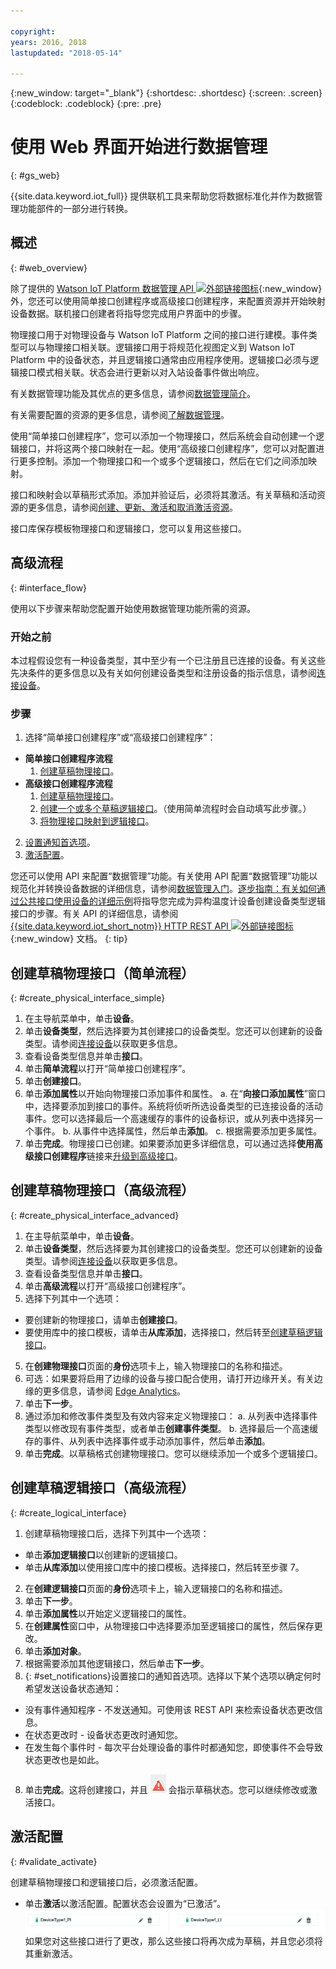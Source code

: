 ```yaml
---

copyright:
years: 2016, 2018
lastupdated: "2018-05-14"

---
```


{:new_window: target="\_blank"}
{:shortdesc: .shortdesc}
{:screen: .screen}
{:codeblock: .codeblock}
{:pre: .pre}

# 使用 Web 界面开始进行数据管理
{: #gs_web}

{{site.data.keyword.iot_full}} 提供联机工具来帮助您将数据标准化并作为数据管理功能部件的一部分进行转换。

## 概述
{: #web_overview}

除了提供的 [Watson IoT Platform 数据管理 API ![外部链接图标](../../../icons/launch-glyph.svg "外部链接图标")](https://docs.internetofthings.ibmcloud.com/apis/swagger/v0002/state-mgmt.html){:new_window} 外，您还可以使用简单接口创建程序或高级接口创建程序，来配置资源并开始映射设备数据。联机接口创建者将指导您完成用户界面中的步骤。

物理接口用于对物理设备与 Watson IoT Platform 之间的接口进行建模。事件类型可以与物理接口相关联。逻辑接口用于将规范化视图定义到 Watson IoT Platform 中的设备状态，并且逻辑接口通常由应用程序使用。逻辑接口必须与逻辑接口模式相关联。状态会进行更新以对入站设备事件做出响应。

有关数据管理功能及其优点的更多信息，请参阅[数据管理简介](../GA_information_management/ga_im_device_twin.html#device_twins)。

有关需要配置的资源的更多信息，请参阅[了解数据管理](../GA_information_management/ga_im_definitions.html#definitions_resource)。

使用“简单接口创建程序”，您可以添加一个物理接口，然后系统会自动创建一个逻辑接口，并将这两个接口映射在一起。使用“高级接口创建程序”，您可以对配置进行更多控制。添加一个物理接口和一个或多个逻辑接口，然后在它们之间添加映射。

接口和映射会以草稿形式添加。添加并验证后，必须将其激活。有关草稿和活动资源的更多信息，请参阅[创建、更新、激活和取消激活资源](../GA_information_management/ga_im_definitions.html#draft_active_resources)。

接口库保存模板物理接口和逻辑接口，您可以复用这些接口。

## 高级流程
{: #interface_flow}

使用以下步骤来帮助您配置开始使用数据管理功能所需的资源。

### 开始之前

本过程假设您有一种设备类型，其中至少有一个已注册且已连接的设备。有关这些先决条件的更多信息以及有关如何创建设备类型和注册设备的指示信息，请参阅[连接设备](../iotplatform_task.html#iotplatform_task)。

### 步骤

1. 选择“简单接口创建程序”或“高级接口创建程序”：
  - **简单接口创建程序流程**
    1. [创建草稿物理接口](#create_physical_interface_simple)。
  - **高级接口创建程序流程**
    1. [创建草稿物理接口](#create_physical_interface_advanced)。
    2. [创建一个或多个草稿逻辑接口](#create_logical_interface)。（使用简单流程时会自动填写此步骤。）
    3. [将物理接口映射到逻辑接口](#create_interface_mappings)。
2. [设置通知首选项](#set_notifications)。
3. [激活配置](#validate_activate)。

您还可以使用 API 来配置“数据管理”功能。有关使用 API 配置“数据管理”功能以规范化并转换设备数据的详细信息，请参阅[数据管理入门](ga_im_example.html#im_example)。[逐步指南：有关如何通过公共接口使用设备的详细示例](../GA_information_management/ga_im_index_scenario.html#scenario)将指导您完成为异构温度计设备创建设备类型逻辑接口的步骤。有关 API 的详细信息，请参阅 [{{site.data.keyword.iot_short_notm}} HTTP REST API ![外部链接图标](../../../icons/launch-glyph.svg "外部链接图标")](https://docs.internetofthings.ibmcloud.com/apis/swagger/v0002/state-mgmt.html){:new_window} 文档。
{: tip}


## 创建草稿物理接口（简单流程）
{: #create_physical_interface_simple}

1. 在主导航菜单中，单击**设备**。
2. 单击**设备类型**，然后选择要为其创建接口的设备类型。您还可以创建新的设备类型。请参阅[连接设备](../iotplatform_task.html#iotplatform_task)以获取更多信息。
3. 查看设备类型信息并单击**接口**。
4. 单击**简单流程**以打开“简单接口创建程序”。
5. 单击**创建接口**。
6. 单击**添加属性**以开始向物理接口添加事件和属性。
   a. 在“**向接口添加属性**”窗口中，选择要添加到接口的事件。系统将侦听所选设备类型的已连接设备的活动事件。您可以选择最后一个高速缓存的事件的设备标识，或从列表中选择另一个事件。
   b. 从事件中选择属性，然后单击**添加**。
   c. 根据需要添加更多属性。
7. 单击**完成**。物理接口已创建。如果要添加更多详细信息，可以通过选择**使用高级接口创建程序**链接来[升级到高级接口](#create_physical_interface_advanced)。


## 创建草稿物理接口（高级流程）
{: #create_physical_interface_advanced}

1. 在主导航菜单中，单击**设备**。
2. 单击**设备类型**，然后选择要为其创建接口的设备类型。您还可以创建新的设备类型。请参阅[连接设备](../iotplatform_task.html#iotplatform_task)以获取更多信息。
2. 查看设备类型信息并单击**接口**。
3. 单击**高级流程**以打开“高级接口创建程序”。
4. 选择下列其中一个选项：
 - 要创建新的物理接口，请单击**创建接口**。
 - 要使用库中的接口模板，请单击**从库添加**，选择接口，然后转至[创建草稿逻辑接口](#create_logic_interface)。
5. 在**创建物理接口**页面的**身份**选项卡上，输入物理接口的名称和描述。
6. 可选：如果要将启用了边缘的设备与接口配合使用，请打开边缘开关。有关边缘的更多信息，请参阅 [Edge Analytics](../edge_analytics.html#edge_analytics)。
7. 单击**下一步**。
8. 通过添加和修改事件类型及有效内容来定义物理接口：
   a. 从列表中选择事件类型以修改现有事件类型，或者单击**创建事件类型**。
   b. 选择最后一个高速缓存的事件、从列表中选择事件或手动添加事件，然后单击**添加**。
9. 单击**完成**。以草稿格式创建物理接口。您可以继续添加一个或多个逻辑接口。

## 创建草稿逻辑接口（高级流程）
{: #create_logical_interface}

1. 创建草稿物理接口后，选择下列其中一个选项：
 - 单击**添加逻辑接口**以创建新的逻辑接口。
 - 单击**从库添加**以使用接口库中的接口模板。选择接口，然后转至步骤 7。
2. 在**创建逻辑接口**页面的**身份**选项卡上，输入逻辑接口的名称和描述。
3. 单击**下一步**。
4. 单击**添加属性**以开始定义逻辑接口的属性。
5. 在**创建属性**窗口中，从物理接口中选择要添加至逻辑接口的属性，然后保存更改。
6. 单击**添加对象**。
7. 根据需要添加其他逻辑接口，然后单击**下一步**。
8. {: #set_notifications}设置接口的通知首选项。选择以下某个选项以确定何时希望发送设备状态通知：
 - 没有事件通知程序 - 不发送通知。可使用该 REST API 来检索设备状态更改信息。
 - 在状态更改时 - 设备状态更改时通知您。
 - 在发生每个事件时 - 每次平台处理设备的事件时都通知您，即使事件不会导致状态更改也是如此。
8. 单击**完成**。这将创建接口，并且 ![“草稿状态”图标](images/draft_icon.png) 会指示草稿状态。您可以继续修改或激活接口。

## 激活配置
{: #validate_activate}

创建草稿物理接口和逻辑接口后，必须激活配置。

- 单击**激活**以激活配置。配置状态会设置为“已激活”。
![活动部署](images/active_deployment.png)如果您对这些接口进行了更改，那么这些接口将再次成为草稿，并且您必须将其重新激活。
